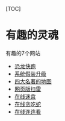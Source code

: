 [TOC]
# 有趣的灵魂

有趣的7个网站

- [恐龙快跑]([chrome://dino/](chrome://dino/))
- [系统假装升级](https://fakeupdate.net)
- [四大名著的地图](https://www.sdmz.net/map)
- [网页版扫雷](https://www.saolei.org)
- [在线迷宫](http://www.mazegenerator.net/)
- [在线贪吃蛇](http://slither.io/)
- [在线连连看](https://lines.frvr.com/)